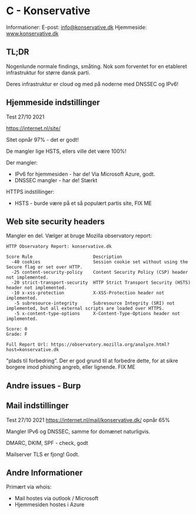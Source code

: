 


# C - Konservative

Informationer:
E-post: info@konservative.dk
Hjemmeside: www.konservative.dk


## TL;DR

Nogenlunde normale findings, småting. Nok som forventet for en etableret infrastruktur for større dansk parti.

Deres infrastruktur er cloud og med på noderne med DNSSEC og IPv6!

## Hjemmeside indstillinger

Test 27/10 2021

https://internet.nl/site/

Sitet opnår 97% - det er godt!

De mangler lige HSTS, ellers ville det være 100%!



Der mangler:
* IPv6 for hjemmesiden - har de! Via Microsoft Azure, godt.
* DNSSEC mangler - har de! Stærkt

HTTPS indstillinger:

* HSTS - burde være på et så populært partis site, FIX ME



## Web site security headers

Mangler en del. Vælger at bruge Mozilla observatory report:

```
HTTP Observatory Report: konservative.dk

Score Rule                       Description
  -40 cookies                    Session cookie set without using the Secure flag or set over HTTP.
  -25 content-security-policy    Content Security Policy (CSP) header not implemented.
  -20 strict-transport-security  HTTP Strict Transport Security (HSTS) header not implemented.
  -10 x-xss-protection           X-XSS-Protection header not implemented.
   -5 subresource-integrity      Subresource Integrity (SRI) not implemented, but all external scripts are loaded over HTTPS.
   -5 x-content-type-options     X-Content-Type-Options header not implemented.

Score: 0
Grade: F

Full Report Url: https://observatory.mozilla.org/analyze.html?host=konservative.dk
```

"plads til forbedring". Der er god grund til at forbedre dette, for at sikre borgere imod phishing angreb, eller lignende. FIX ME

## Andre issues - Burp


## Mail indstillinger

Test 27/10 2021
https://internet.nl/mail/konservative.dk/ opnår 65%

Mangler IPv6 og DNSSEC, samme for domænet naturligvis.

DMARC, DKIM, SPF - check, godt

Mailserver TLS er fjong! Godt.

## Andre Informationer

Primært via whois:

* Mail hostes via outlook / Microsoft
* Hjemmesiden hostes i Azure
